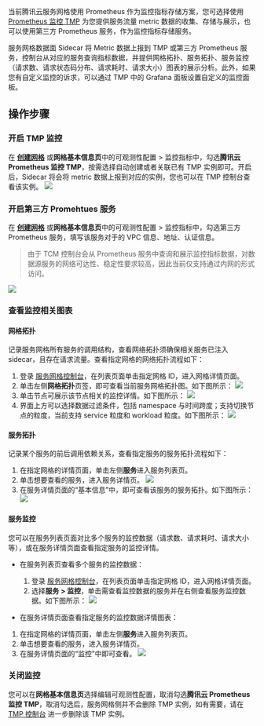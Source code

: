 当前腾讯云服务网格使用 Prometheus 作为监控指标存储方案，您可选择使用 [Prometheus 监控 TMP](https://cloud.tencent.com/document/product/457/71896) 为您提供服务流量 metric 数据的收集、存储与展示，也可以使用第三方 Prometheus 服务，作为监控指标存储服务。

服务网格数据面 Sidecar 将 Metric 数据上报到 TMP 或第三方 Prometheus 服务，控制台从对应的服务查询指标数据，并提供网格拓扑、服务拓扑、服务监控（请求数、请求状态码分布、请求耗时、请求大小）图表的展示分析。此外，如果您有自定义监控的诉求，可以通过 TMP 中的 Grafana 面板设置自定义的监控面板。

## 操作步骤


### 开启 TMP 监控
在 [**创建网格**](https://cloud.tencent.com/document/product/1261/62958) 或**网格基本信息页**中的可观测性配置 >  监控指标中，勾选**腾讯云 Prometheus 监控 TMP**，按需选择自动创建或者关联已有 TMP 实例即可。开启后，Sidecar 将会将 metric 数据上报到对应的实例，您也可以在 TMP 控制台查看该实例。
![](https://qcloudimg.tencent-cloud.cn/raw/064b68e13ee610b9f1b491e41dbdfbc2.png)

### 开启第三方 Promehtues 服务
在 [**创建网格**](https://cloud.tencent.com/document/product/1261/62958) 或**网格基本信息页**中的可观测性配置 >  监控指标中，勾选第三方 Prometheus 服务，填写该服务对于的 VPC 信息、地址、认证信息。
> 由于 TCM 控制台会从 Prometheus 服务中查询和展示监控指标数据，对数据源服务的网络可达性、稳定性要求较高，因此当前仅支持通过内网的形式访问。
> 
![](https://qcloudimg.tencent-cloud.cn/raw/20b6d37040aa83341199c26db5b26c3c.png)

### 查看监控相关图表
#### 网格拓扑
记录服务网格所有服务的调用结构，查看网络拓扑须确保相关服务已注入 sidecar，且存在请求流量。查看指定网格的网络拓扑流程如下：
1. 登录 [服务网格控制台](https://console.cloud.tencent.com/tke2/mesh)，在列表页面单击指定网格 ID，进入网格详情页面。
2. 单击左侧**网格拓扑**页签，即可查看当前服务网格拓扑图。如下图所示：
![](https://qcloudimg.tencent-cloud.cn/raw/1eaf3b71d5d36af87c91bc07f78a167e.png)
3. 单击节点可展示该节点相关的监控详情。如下图所示：
![](https://qcloudimg.tencent-cloud.cn/raw/3afd6e9a651775192e59a68166dd88ff.png)
4. 界面上方可以选择数据过滤条件，包括 namespace 与时间跨度；支持切换节点的粒度，当前支持 service 粒度和 workload 粒度。如下图所示：
![](https://main.qcloudimg.com/raw/3f091e8c0ca0c98f23b59d5ba6fc81d3.png)

#### 服务拓扑
记录某个服务的前后调用依赖关系，查看指定服务的服务拓扑流程如下：

1. 在指定网格的详情页面，单击左侧**服务**进入服务列表页。
2. 单击想要查看的服务，进入服务详情页。
![](https://qcloudimg.tencent-cloud.cn/raw/786e24f78b11fc23a9d3dc8849260662.png)
3. 在服务详情页面的“基本信息”中，即可查看该服务的服务拓扑。如下图所示：
![](https://main.qcloudimg.com/raw/031055264e7fba1cfffc0b4942c25bf4.png)

#### 服务监控
您可以在服务列表页面对比多个服务的监控数据（请求数、请求耗时、请求大小等），或在服务详情页面查看指定服务的监控详情。

- 在服务列表页查看多个服务的监控数据：
	1. 登录 [服务网格控制台](https://console.cloud.tencent.com/tke2/mesh)，在列表页面单击指定网格 ID，进入网格详情页面。
	2. 选择**服务 > 监控**，单击需查看监控数据的服务并在右侧查看服务监控数据。如下图所示：
  ![](https://qcloudimg.tencent-cloud.cn/raw/cfbfd88bb869170077255591245b6afe.png)


  
- 在服务详情页面查看指定服务的监控数据详情图表：
 1. 在指定网格的详情页面，单击左侧**服务**进入服务列表页。
 2. 单击想要查看的服务，进入服务详情页。
 3. 在服务详情页面的“监控”中即可查看。
![](https://main.qcloudimg.com/raw/e77e2471a8e82231327c6ac37b1b9778.png)

### 关闭监控

您可以在**网格基本信息页**选择编辑可观测性配置，取消勾选**腾讯云 Prometheus 监控 TMP**，取消勾选后，服务网格侧并不会删除 TMP 实例，如有需要，请在 [TMP 控制台](https://console.cloud.tencent.com/tke2/prometheus2/list?rid=4) 进一步删除该 TMP 实例。
